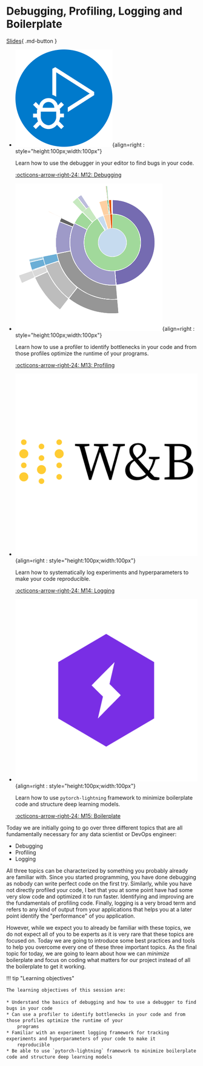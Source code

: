# Debugging, Profiling, Logging and Boilerplate

[Slides](../slides/DebuggingML.pdf){ .md-button }

<div class="grid cards" markdown>

- ![](../figures/icons/debugger.png){align=right : style="height:100px;width:100px"}

    Learn how to use the debugger in your editor to find bugs in your code.

    [:octicons-arrow-right-24: M12: Debugging](debugging.md)

- ![](../figures/icons/profiler.png){align=right : style="height:100px;width:100px"}

    Learn how to use a profiler to identify bottlenecks in your code and from those profiles optimize the runtime of
    your programs.

    [:octicons-arrow-right-24: M13: Profiling](profiling.md)

- ![](../figures/icons/w&b.png){align=right : style="height:100px;width:100px"}

    Learn how to systematically log experiments and hyperparameters to make your code reproducible.

    [:octicons-arrow-right-24: M14: Logging](logging.md)

- ![](../figures/icons/lightning.png){align=right : style="height:100px;width:100px"}

    Learn how to use `pytorch-lightning` framework to minimize boilerplate code and structure deep learning models.

    [:octicons-arrow-right-24: M15: Boilerplate](boilerplate.md)

</div>

Today we are initially going to go over three different topics that are all fundamentally necessary for any data
scientist or DevOps engineer:

- Debugging
- Profiling
- Logging

All three topics can be characterized by something you probably already are familiar with. Since you started
programming, you have done debugging as nobody can write perfect code on the first try. Similarly, while you have not
directly profiled your code, I bet that you at some point have had some very slow code and optimized it to run faster.
Identifying and improving are the fundamentals of profiling code. Finally, logging is a very broad term and refers to
any kind of output from your applications that helps you at a later point identify the "performance" of you application.

However, while we expect you to already be familiar with these topics, we do not expect all of you to be experts as it
is very rare that these topics are focused on. Today we are going to introduce some best practices and tools to
help you overcome every one of these three important topics. As the final topic for today, we are going to learn about
how we can *minimize* boilerplate and focus on coding what matters for our project instead of all the boilerplate to get
it working.

!!! tip "Learning objectives"

    The learning objectives of this session are:

    * Understand the basics of debugging and how to use a debugger to find bugs in your code
    * Can use a profiler to identify bottlenecks in your code and from those profiles optimize the runtime of your
        programs
    * Familiar with an experiment logging framework for tracking experiments and hyperparameters of your code to make it
        reproducible
    * Be able to use `pytorch-lightning` framework to minimize boilerplate code and structure deep learning models
